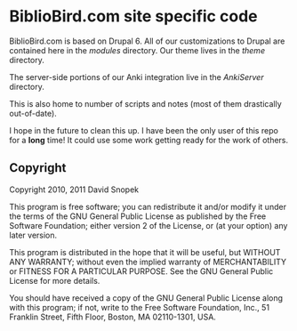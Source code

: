 BiblioBird.com site specific code
=================================

BiblioBird.com is based on Drupal 6.  All of our customizations to Drupal are contained here in 
the *modules* directory.  Our theme lives in the *theme* directory.

The server-side portions of our Anki integration live in the *AnkiServer* directory.

This is also home to number of scripts and notes (most of them drastically out-of-date).

I hope in the future to clean this up.  I have been the only user of this repo for a **long**
time!  It could use some work getting ready for the work of others.

Copyright
---------

Copyright 2010, 2011 David Snopek

This program is free software; you can redistribute it and/or
modify it under the terms of the GNU General Public License
as published by the Free Software Foundation; either version 2
of the License, or (at your option) any later version.

This program is distributed in the hope that it will be useful,
but WITHOUT ANY WARRANTY; without even the implied warranty of
MERCHANTABILITY or FITNESS FOR A PARTICULAR PURPOSE.  See the
GNU General Public License for more details.

You should have received a copy of the GNU General Public License
along with this program; if not, write to the Free Software
Foundation, Inc., 51 Franklin Street, Fifth Floor, Boston, MA  02110-1301, USA.

